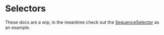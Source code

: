 # Selectors

These docs are a wip, in the meantime check out the [SequenceSelector]() as an example.